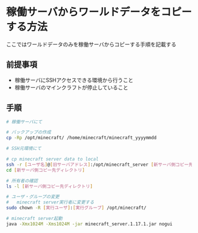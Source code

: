 稼働サーバからワールドデータをコピーする方法
===

ここではワールドデータのみを稼働サーバからコピーする手順を記載する

## 前提事項
- 稼働サーバにSSHアクセスできる環境から行うこと
- 稼働サーバのマインクラフトが停止していること

## 手順

```sh
# 稼働サーバにて

# バックアップの作成
cp -Rp /opt/minecraft/ /home/minecraft/minecraft_yyyymmdd

# SSH元環境にて

# cp minecraft server data to local
ssh -r [ユーザ名]@[旧サーバアドレス]:/opt/minecraft_server [新サーバ側コピー先ディレクトリ]
cd [新サーバ側コピー先ディレクトリ]

# 所有者の確認
ls -l [新サーバ側コピー先ディレクトリ]

# ユーザ・グループの変更
#   minecraft server実行者に変更する
sudo chown -R [実行ユーザ]:[実行グループ] /opt/minecraft/

# minecraft server起動
java -Xmx1024M -Xms1024M -jar minecraft_server.1.17.1.jar nogui
